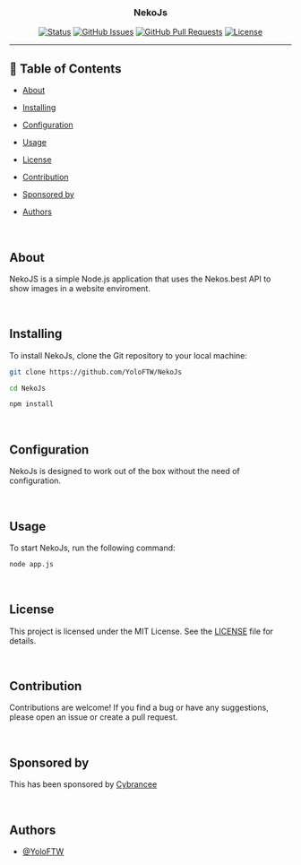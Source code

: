 <h3 align="center">NekoJs</h3>

<div align="center">

[![Status](https://img.shields.io/badge/status-active-success.svg)]()
[![GitHub Issues](https://img.shields.io/github/issues/YoloFTW/NekoJs.svg)](https://github.com/YoloFTW/NekoJs/issues)
[![GitHub Pull Requests](https://img.shields.io/github/issues-pr/YoloFTW/NekoJs.svg)](https://github.com/YoloFTW/NekoJs/pulls)
[![License](https://img.shields.io/badge/license-MIT-blue.svg)](/LICENSE)

</div>

---

## 📝 Table of Contents

- [About](#about)

- [Installing](#installing)

- [Configuration](#Configuration)

- [Usage](#usage)

- [License](#License)

- [Contribution](#Contribution)

- [Sponsored by](#SponsoredBy)

- [Authors](#authors)

</br>

## About <a name = "about"></a>

NekoJS is a simple Node.js application that uses the Nekos.best API to show images in a website enviroment.

</br>

## Installing <a name="installing"></a>

To install NekoJs, clone the Git repository to your local machine:

```bash
git clone https://github.com/YoloFTW/NekoJs

cd NekoJs

npm install
```

</br>


## Configuration <a name="Configuration"></a>

NekoJs is designed to work out of the box without the need of configuration.

</br>


## Usage <a name="usage"></a>

To start NekoJs, run the following command:

```bash
node app.js
```

</br>

## License <a name="License"></a>
This project is licensed under the MIT License. See the [LICENSE](/LICENSE) file for details.

</br>

## Contribution <a name="Contribution"></a>

Contributions are welcome! If you find a bug or have any suggestions, please open an issue or create a pull request.

</br>

## Sponsored by <a name="SponsoredBy"></a>

This has been sponsored by [Cybrancee](https://cybrancee.com/andreisawesome)

</br>

## Authors <a name = "authors"></a>

- [@YoloFTW](https://github.com/YoloFTW)